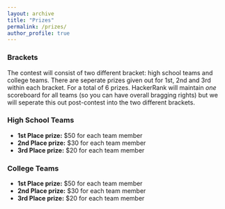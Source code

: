 ```yaml
---
layout: archive
title: "Prizes"
permalink: /prizes/
author_profile: true
---
```

### Brackets
The contest will consist of two different bracket: high school teams and college teams. There are seperate prizes given out for 1st, 2nd and 3rd within each bracket. For a total of 6 prizes. HackerRank will maintain *one* scoreboard for all teams (so you can have overall bragging rights) but we will seperate this out post-contest into the two different brackets. 

### High School Teams
* **1st Place prize:** $50 for each team member
* **2nd Place prize:** $30 for each team member
* **3rd Place prize:** $20 for each team member

### College Teams
* **1st Place prize:** $50 for each team member
* **2nd Place prize:** $30 for each team member
* **3rd Place prize:** $20 for each team member
